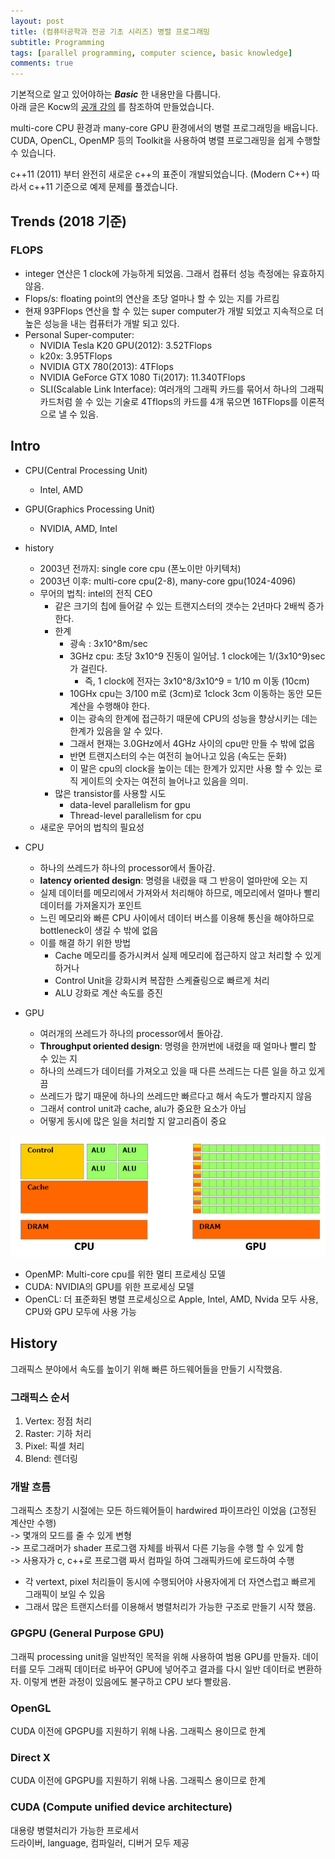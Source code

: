 ```yaml
---
layout: post  
title: (컴퓨터공학과 전공 기초 시리즈) 병렬 프로그래밍        
subtitle: Programming     
tags: [parallel programming, computer science, basic knowledge]    
comments: true  
---  
```

기본적으로 알고 있어야하는 __*Basic*__ 한 내용만을 다룹니다.  
아래 글은 Kocw의 [공개 강의](http://kocw.or.kr/home/search/kemView.do?kemId=1322170) 를 참조하여 만들었습니다.

multi-core CPU 환경과 many-core GPU 환경에서의 병렬 프로그래밍을 배웁니다.  
CUDA, OpenCL, OpenMP 등의 Toolkit을 사용하여 병렬 프로그래밍을 쉽게 수행할 수 있습니다.

c++11 (2011) 부터 완전히 새로운 c++의 표준이 개발되었습니다. (Modern C++)
따라서 c++11 기준으로 예제 문제를 풀겠습니다.  

## Trends (2018 기준)
### FLOPS
* integer 연산은 1 clock에 가능하게 되었음. 그래서 컴퓨터 성능 측정에는 유효하지 않음. 
* Flops/s: floating point의 연산을 초당 얼마나 할 수 있는 지를 가르킴
* 현재 93PFlops 연산을 할 수 있는 super computer가 개발 되었고 지속적으로 더 높은 성능을 내는 컴퓨터가 개발 되고 있다. 
* Personal Super-computer: 
    * NVIDIA Tesla K20 GPU(2012): 3.52TFlops
    * k20x: 3.95TFlops
    * NVIDIA GTX 780(2013): 4TFlops
    * NVIDIA GeForce GTX 1080 Ti(2017): 11.340TFlops
    * SLI(Scalable Link Interface): 여러개의 그래픽 카드를 묶어서 하나의 그래픽 카드처럼 쓸 수 있는 기술로 4Tflops의 카드를 4개 묶으면 16TFlops를 이론적으로 낼 수 있음. 

## Intro
* CPU(Central Processing Unit) 
    * Intel, AMD
* GPU(Graphics Processing Unit) 
    * NVIDIA, AMD, Intel
* history  
    - 2003년 전까지: single core cpu (폰노이만 아키텍처)
    - 2003년 이후: multi-core cpu(2-8), many-core gpu(1024-4096)
    - 무어의 법칙: intel의 전직 CEO
        * 같은 크기의 칩에 들어갈 수 있는 트랜지스터의 갯수는 2년마다 2배씩 증가한다. 
        * 한계
            * 광속 : 3x10^8m/sec
            * 3GHz cpu: 초당 3x10^9 진동이 일어남. 1 clock에는 1/(3x10^9)sec 가 걸린다.
                * 즉, 1 clock에 전자는 3x10^8/3x10^9 = 1/10 m 이동 (10cm) 
            * 10GHx cpu는 3/100 m로 (3cm)로 1clock 3cm 이동하는 동안 모든 계산을 수행해야 한다. 
            * 이는 광속의 한계에 접근하기 때문에 CPU의 성능을 향상시키는 데는 한계가 있음을 알 수 있다. 
            * 그래서 현재는 3.0GHz에서 4GHz 사이의 cpu만 만들 수 밖에 없음 
            * 반면 트랜지스터의 수는 여전히 늘어나고 있음 (속도는 둔화)
            * 이 말은 cpu의 clock을 높이는 데는 한계가 있지만 사용 할 수 있는 로직 게이트의 숫자는 여전히 늘어나고 있음을 의미.
        * 많은 transistor를 사용할 시도
            * data-level parallelism for gpu
            * Thread-level parallelism for cpu 
    - 새로운 무어의 법칙의 필요성
    
* CPU
    * 하나의 쓰레드가 하나의 processor에서 돌아감.
    * __latency oriented design__: 명령을 내렸을 때 그 반응이 얼마만에 오는 지 
    * 실제 데이터를 메모리에서 가져와서 처리해야 하므로, 메모리에서 얼마나 빨리 데이터를 가져올지가 포인트 
    * 느린 메모리와 빠른 CPU 사이에서 데이터 버스를 이용해 통신을 해야하므로 bottleneck이 생길 수 밖에 없음
    * 이를 해결 하기 위한 방법
        * Cache 메모리를 증가시켜서 실제 메모리에 접근하지 않고 처리할 수 있게 하거나
        * Control Unit을 강화시켜 복잡한 스케쥴링으로 빠르게 처리  
        * ALU 강화로 계산 속도를 증진  

* GPU
    * 여러개의 쓰레드가 하나의 processor에서 돌아감.
    * __Throughput oriented design__: 명령을 한꺼번에 내렸을 때 얼마나 빨리 할 수 있는 지 
    * 하나의 쓰레드가 데이터를 가져오고 있을 때 다른 쓰레드는 다른 일을 하고 있게 끔
    * 쓰레드가 많기 때문에 하나의 쓰레드만 빠르다고 해서 속도가 빨라지지 않음 
    * 그래서 control unit과 cache, alu가 중요한 요소가 아님
    * 어떻게 동시에 많은 일을 처리할 지 알고리즘이 중요  

![](./../assets/resource/programming/parallel_programming/1.png)  
    
* OpenMP: Multi-core cpu를 위한 멀티 프로세싱 모델  
* CUDA: NVIDIA의 GPU를 위한 프로세싱 모델  
* OpenCL: 더 표준화된 병렬 프로세싱으로 Apple, Intel, AMD, Nvida 모두 사용, CPU와 GPU 모두에 사용 가능 

## History
그래픽스 분야에서 속도를 높이기 위해 빠른 하드웨어들을 만들기 시작했음.

### 그래픽스 순서
1. Vertex: 정점 처리
2. Raster: 기하 처리
3. Pixel: 픽셀 처리  
4. Blend: 렌더링  

### 개발 흐름
그래픽스 초창기 시절에는 모든 하드웨어들이 hardwired 파이프라인 이었음 (고정된 계산만 수행)  
-> 몇개의 모드를 줄 수 있게 변형   
-> 프로그래머가 shader 프로그램 자체를 바꿔서 다른 기능을 수행 할 수 있게 함   
-> 사용자가 c, c++로 프로그램 짜서 컴파일 하여 그래픽카드에 로드하여 수행 

* 각 vertext, pixel 처리들이 동시에 수행되어야 사용자에게 더 자연스럽고 빠르게 그래픽이 보일 수 있음
* 그래서 많은 트랜지스터를 이용해서 병렬처리가 가능한 구조로 만들기 시작 했음.

### GPGPU (General Purpose GPU)
그래픽 processing unit을 일반적인 목적을 위해 사용하여 범용 GPU를 만들자.
데이터를 모두 그래픽 데이터로 바꾸어 GPU에 넣어주고 결과를 다시 일반 데이터로 변환하자. 
이렇게 변환 과정이 있음에도 불구하고 CPU 보다 빨랐음.

### OpenGL
CUDA 이전에 GPGPU를 지원하기 위해 나옴. 그래픽스 용이므로 한계  
### Direct X
CUDA 이전에 GPGPU를 지원하기 위해 나옴. 그래픽스 용이므로 한계  

### CUDA (Compute unified device architecture)
대용량 병렬처리가 가능한 프로세서  
드라이버, language, 컴파일러, 디버거 모두 제공   


